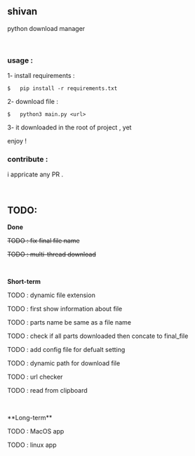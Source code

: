 ## shivan
python download manager
  
<p>&nbsp;</p>

### usage :
1- install requirements :

```
$   pip install -r requirements.txt
```

2- download file :

```
$   python3 main.py <url>
```

3- it downloaded in the root of project , yet

enjoy !

### contribute :
i appricate any PR .
<p>&nbsp;</p>

## TODO:
**Done**

~~TODO : fix final file name <solved>~~

~~TODO : multi-thread download <solved>~~
<p>&nbsp;</p>

  
**Short-term**

TODO : dynamic file extension

TODO : first show information about file

TODO : parts name be same as a file name

TODO : check if all parts downloaded then concate to final_file

TODO : add config file for defualt setting

TODO : dynamic path for download file

TODO : url checker

TODO : read from clipboard

<p>&nbsp;</p>
**Long-term**

TODO : MacOS app

TODO : linux app
